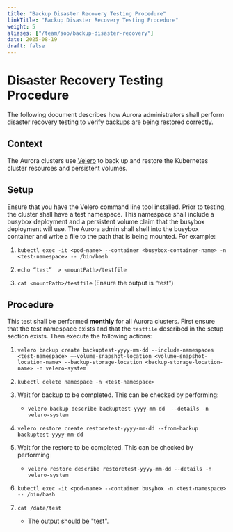 ```yaml
---
title: "Backup Disaster Recovery Testing Procedure"
linkTitle: "Backup Disaster Recovery Testing Procedure"
weight: 5
aliases: ["/team/sop/backup-disaster-recovery"]
date: 2025-08-19
draft: false
---
```

# Disaster Recovery Testing Procedure

The following document describes how Aurora administrators shall perform disaster recovery testing to verify backups are being restored correctly.

## Context

The Aurora clusters use [Velero](https://velero.io/docs/v1.16/) to back up and restore the Kubernetes cluster resources and persistent volumes. 
## Setup

Ensure that you have the Velero command line tool installed. Prior to testing, the cluster shall have a test namespace. This namespace shall include a busybox deployment and a persistent volume claim that the busybox deployment will use. The Aurora admin shall shell into the busybox container and write a file to the path that is being mounted. For example:

1. `kubectl exec -it <pod-name> --container <busybox-container-name> -n <test-namespace> -- /bin/bash`

2. `echo “test”  > <mountPath>/testfile`

3. `cat <mountPath>/testfile` (Ensure the output is “test”)

## Procedure

This test shall be performed **monthly** for all Aurora clusters.  First ensure that the test namespace exists and that the `testfile` described in the setup section exists. Then execute the following actions:


1. ```velero backup create backuptest-yyyy-mm-dd --include-namespaces <test-namespace> –-volume-snapshot-location <volume-snapshot-location-name> --backup-storage-location <backup-storage-location-name> -n velero-system```

2.  `kubectl delete namespace -n <test-namespace>`

3.  Wait for backup to be completed. This can be checked by performing:

	-	`velero backup describe backuptest-yyyy-mm-dd  --details -n velero-system`

4. `velero restore create restoretest-yyyy-mm-dd --from-backup backuptest-yyyy-mm-dd`

5. Wait for the restore to be completed. This can be checked by performing

	-	`velero restore describe restoretest-yyyy-mm-dd --details -n velero-system`

6. `kubectl exec -it <pod-name> --container busybox -n <test-namespace> -- /bin/bash`

7. `cat /data/test`
	- The output should be "test". 